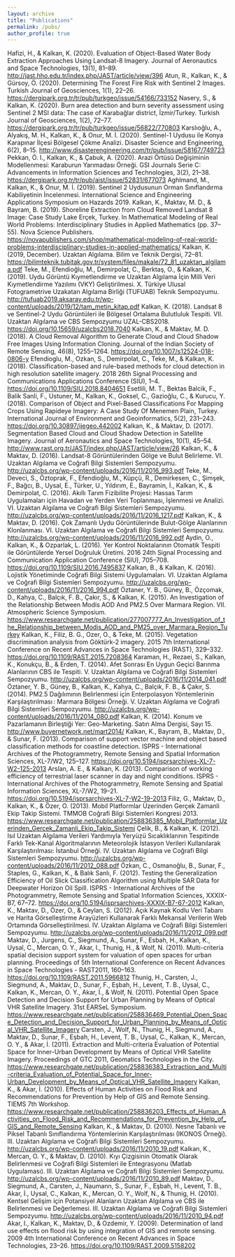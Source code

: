 ```yaml
---
layout: archive
title: "Publications"
permalink: /pubs/
author_profile: true
---
```


Hafizi, H., & Kalkan, K. (2020). Evaluation of Object-Based Water Body Extraction Approaches Using Landsat-8 Imagery. Journal of Aeronautics and Space Technologies, 13(1), 81–89. http://jast.hho.edu.tr/index.php/JAST/article/view/396
Atun, R., Kalkan, K., & Gürsoy, Ö. (2020). Determining The Forest Fire Risk with Sentinel 2 Images. Turkish Journal of Geosciences, 1(1), 22–26. https://dergipark.org.tr/tr/pub/turkgeo/issue/54166/733152
Nasery, S., & Kalkan, K. (2020). Burn area detection and burn severity assessment using Sentinel 2 MSI data: The case of Karabağlar district, İzmir/Turkey. Turkish Journal of Geosciences, 1(2), 72–77. https://dergipark.org.tr/tr/pub/turkgeo/issue/56822/770803
Karslıoğlu, A., Alyakış, M. H., Kalkan, K., & Onur, M. İ. (2020). Sentinel-1 Uydusu ile Konya Karapınar İlçesi Bölgesel Çökme Analizi. Disaster Science and Engineering, 6(2), 8–15. http://www.disasterengineering.com/tr/pub/issue/58167/749723
Pekkan, Ö. I., Kalkan, K., & Çabuk, A. (2020). Arazi Örtüsü Değişiminin Modellenmesi: Karaburun Yarımadası Örneği. GSI Journals Serie C: Advancements in Information Sciences and Technologies, 3(2), 21–38. https://dergipark.org.tr/tr/pub/aist/issue/52831/677073
Aghlmand, M., Kalkan, K., & Onur, M. İ. (2019). Sentinel 2 Uydusunun Orman Sınıflandırma Kabiliyetinin İncelenmesi. International Science and Engineering Applications Symposium on Hazards 2019.
Kalkan, K., Maktav, M. D., & Bayram, B. (2019). Shoreline Extraction from Cloud Removed Landsat 8 Image: Case Study Lake Erçek, Turkey. In Mathematical Modeling of Real World Problems: Interdisciplinary Studies in Applied Mathematics (pp. 37–55). Nova Science Publishers. https://novapublishers.com/shop/mathematical-modeling-of-real-world-problems-interdisciplinary-studies-in-applied-mathematics/
Kalkan, K. (2019, December). Uzaktan Algılama. Bilim ve Teknik Dergisi, 72–81. https://bilimteknik.tubitak.gov.tr/system/files/makale/72_81_uzaktan_algilama.pdf
Teke, M., Efendioğlu, M., Demirpolat, C., Berktaş, O., & Kalkan, K. (2019). Uydu Görüntü Kıymetlendirme ve Uzaktan Algılama İçin Milli Veri Kıymetlendirme Yazılımı (VKY) Geliştirilmesi. X. Türkiye Ulusal Fotogrametrive Uzakatan Algılama Birliği (TUFUAB) Teknik Sempozyumu. http://tufuab2019.aksaray.edu.tr/wp-content/uploads/2019/12/tam_metin_kitap.pdf
Kalkan, K. (2018). Landsat 8 ve Sentinel-2 Uydu Görüntüleri ile Bölgesel Ortalama Bulutluluk Tespiti. VII. Uzaktan Algılama ve CBS Sempozyumu UZAL-CBS2018. https://doi.org/10.15659/uzalcbs2018.7040
Kalkan, K., & Maktav, M. D. (2018). A Cloud Removal Algorithm to Generate Cloud and Cloud Shadow Free Images Using Information Cloning. Journal of the Indian Society of Remote Sensing, 46(8), 1255–1264. https://doi.org/10.1007/s12524-018-0806-y
Efendioglu, M., Ozkan, S., Demirpolat, C., Teke, M., & Kalkan, K. (2018). Classification-based and rule-based methods for cloud detection in high resolution satellite imagery. 2018 26th Signal Processing and Communications Applications Conference (SIU), 1–4. https://doi.org/10.1109/SIU.2018.8404651
Esetlili, M. T., Bektas Balcik, F., Balik Sanli, F., Ustuner, M., Kalkan, K., Goksel, C., Gazioğlu, C., & Kurucu, Y. (2018). Comparison of Object and Pixel-Based Classifications For Mapping Crops Using Rapideye Imagery: A Case Study Of Menemen Plain, Turkey. International Journal of Environment and Geoinformatics, 5(2), 231–243. https://doi.org/10.30897/ijegeo.442002
Kalkan, K., & Maktav, D. (2017). Segmentation Based Cloud and Cloud Shadow Detection in Satellite Imagery. Journal of Aeronautics and Space Technologies, 10(1), 45–54. http://www.rast.org.tr/JAST/index.php/JAST/article/view/26
Kalkan, K., & Maktav, D. (2016). Landsat-8 Görüntülerinden Gölge ve Bulut Belirleme. VI. Uzaktan Algılama ve Coğrafi Bilgi Sistemleri Sempozyumu. http://uzalcbs.org/wp-content/uploads/2016/11/2016_993.pdf
Teke, M., Deveci, S., Öztoprak, F., Efendioğlu, M., Küpçü, R., Demirkesen, C., Şimşek, F., Bağcı, B., Uysal, E., Türker, U., Yıldırım, E., Bayramin, İ., Kalkan, K., & Demirpolat, C. (2016). Akıllı Tarım Fizibilite Projesi: Hassas Tarım Uygulamaları için Havadan ve Yerden Veri Toplanması, İşlenmesi ve Analizi. VI. Uzaktan Algılama ve Coğrafi Bilgi Sistemleri Sempozyumu. http://uzalcbs.org/wp-content/uploads/2016/11/2016_1217.pdf
Kalkan, K., & Maktav, D. (2016). Çok Zamanlı Uydu Görüntülerinde Bulut-Gölge Alanlarının Klonlanması. VI. Uzaktan Algılama ve Coğrafi Bilgi Sistemleri Sempozyumu. http://uzalcbs.org/wp-content/uploads/2016/11/2016_992.pdf
Aydin, O., Kalkan, K., & Ozparlak, L. (2016). Yer Kontrol Noktalarının Otomatik Tespiti ile Görüntülerde Yersel Doğruluk Üretimi. 2016 24th Signal Processing and Communication Application Conference (SIU), 705–708. https://doi.org/10.1109/SIU.2016.7495837
Kalkan, B., & Kalkan, K. (2016). Lojistik Yönetiminde Coğrafi Bilgi Sistemi Uygulamaları. VI. Uzaktan Algılama ve Coğrafi Bilgi Sistemleri Sempozyumu. http://uzalcbs.org/wp-content/uploads/2016/11/2016_994.pdf
Öztaner, Y. B., Güney, B., Özçomak, D., Kahya, C., Balçık, F. B., Çakır, S., & Kalkan, K. (2015). An Investigation of the Relationship Between Modis AOD And PM2.5 Over Marmara Region. VII. Atmospheric Science Symposium. https://www.researchgate.net/publication/277007777_An_Investigation_of_the_Relationship_between_Modis_AOD_and_PM25_over_Marmara_Region_Turkey
Kalkan, K., Filiz, B. G., Ozer, O., & Teke, M. (2015). Vegetation discrimination analysis from Göktürk-2 imagery. 2015 7th International Conference on Recent Advances in Space Technologies (RAST), 329–332. https://doi.org/10.1109/RAST.2015.7208364
Karaman, H., Rezaei, S., Kalkan, K., Konukçu, B., & Erden, T. (2014). Afet Sonrası En Uygun Geçici Barınma Alanlarının CBS ile Tespiti. V. Uzaktan Algılama ve Coğrafi Bilgi Sistemleri Sempozyumu. http://uzalcbs.org/wp-content/uploads/2016/11/2014_041.pdf
Öztaner, Y. B., Güney, B., Kalkan, K., Kahya, C., Balçık, F. B., & Çakır, S. (2014). PM2.5 Dağılımının Belirlenmesi için Enterpolasyon Yöntemlerinin Karşılaştırılması : Marmara Bölgesi Örneği. V. Uzaktan Algılama ve Coğrafi Bilgi Sistemleri Sempozyumu. http://uzalcbs.org/wp-content/uploads/2016/11/2014_080.pdf
Kalkan, K. (2014). Konum ve Pazarlamanın Birleştiği Yer: Geo-Marketing. Satın Alma Dergisi, Sayı 15. http://www.buyernetwork.net/mart2014/
Kalkan, K., Bayram, B., Maktav, D., & Sunar, F. (2013). Comparison of support vector machine and object based classification methods for coastline detection. ISPRS - International Archives of the Photogrammetry, Remote Sensing and Spatial Information Sciences, XL-7/W2, 125–127. https://doi.org/10.5194/isprsarchives-XL-7-W2-125-2013
Arslan, A. E., & Kalkan, K. (2013). Comparison of working efficiency of terrestrial laser scanner in day and night conditions. ISPRS - International Archives of the Photogrammetry, Remote Sensing and Spatial Information Sciences, XL-7/W2, 19–21. https://doi.org/10.5194/isprsarchives-XL-7-W2-19-2013
Filiz, G., Maktav, D., Kalkan, K., & Özer, O. (2013). Mobi̇l Platformlar Üzeri̇nden Gerçek Zamanli Eki̇p Taki̇p Si̇stemi̇. TMMOB Coğrafi Bilgi Sistemleri Kongresi 2013. https://www.researchgate.net/publication/258836385_Mobil_Platformlar_Uzerinden_Gercek_Zamanli_Ekip_Takip_Sistemi
Çelik, B., & Kalkan, K. (2012). Isıl Uzaktan Algılama Verileri Yardımıyla Yeryüzü Sıcaklıklarının Tespitinde Farklı Tek-Kanal Algoritmalarının Meteorolojik İstasyon Verileri Kullanılarak Karşılaştırılması: İstanbul Örneği. IV. Uzaktan Algılama ve Coğrafi Bilgi Sistemleri Sempozyumu. http://uzalcbs.org/wp-content/uploads/2016/11/2012_088.pdf
Özkan, C., Osmanoğlu, B., Sunar, F., Staples, G., Kalkan, K., & Balık Sanlı, F. (2012). Testing the Generalization Efficiency of Oil Slick Classification Algorithm using Multiple SAR Data for Deepwater Horizon Oil Spill. ISPRS - International Archives of the Photogrammetry, Remote Sensing and Spatial Information Sciences, XXXIX-B7, 67–72. https://doi.org/10.5194/isprsarchives-XXXIX-B7-67-2012
Kalkan, K., Maktav, D., Özer, O., & Ceylan, S. (2012). Açık Kaynak Kodlu Veri Tabanı ve Harita Görselleştirme Arayüzleri Kullanarak Farklı Mekansal Verilerin Web Ortamında Görselleştirilmesi. IV. Uzaktan Algılama ve Coğrafi Bilgi Sistemleri Sempozyumu. http://uzalcbs.org/wp-content/uploads/2016/11/2012_099.pdf
Maktav, D., Jurgens, C., Siegmund, A., Sunar, F., Esbah, H., Kalkan, K., Uysal, C., Mercan, O. Y., Akar, I., Thunig, H., & Wolf, N. (2011). Multi-criteria spatial decision support system for valuation of open spaces for urban planning. Proceedings of 5th International Conference on Recent Advances in Space Technologies - RAST2011, 160–163. https://doi.org/10.1109/RAST.2011.5966812
Thunig, H., Carsten, J., Siegmund, A., Maktav, D., Sunar, F., Eşbah, H., Levent, T. B., Uysal, C., Kalkan, K., Mercan, O. Y., Akar, İ., & Wolf, N. (2011). Potential Open Space Detection and Decision Support for Urban Planning by Means of Optical VHR Satellite Imagery. 31st EARSeL Symposium. https://www.researchgate.net/publication/258836469_Potential_Open_Space_Detection_and_Decision_Support_for_Urban_Planning_by_Means_of_Optical_VHR_Satellite_Imagery
Carsten, J., Wolf, N., Thunig, H., Siegmund, A., Maktav, D., Sunar, F., Eşbah, H., Levent, T. B., Uysal, C., Kalkan, K., Mercan, O. Y., & Akar, İ. (2011). Extraction and Multi-criteria Evaluation of Potential Space for Inner-Urban Development by Means of Optical VHR Satellite Imagery. Proceedings of GTC 2011, Geomatics Technologies in the City. https://www.researchgate.net/publication/258836383_Extraction_and_Multi-criteria_Evaluation_of_Potential_Space_for_Inner-Urban_Development_by_Means_of_Optical_VHR_Satellite_Imagery
Kalkan, K., & Akar, İ. (2010). Effects of Human Activities on Flood Risk and Recommendations for Prevention by Help of GIS and Remote Sensing. TIEMS 7th Workshop. https://www.researchgate.net/publication/258836203_Effects_of_Human_Activities_on_Flood_Risk_and_Recommendations_for_Prevention_by_Help_of_GIS_and_Remote_Sensing
Kalkan, K., & Maktav, D. (2010). Nesne Tabanlı ve Piksel Tabanlı Sınıflandırma Yöntemlerinin Karşılaştırılması (IKONOS Örneği). III. Uzaktan Algılama ve Coğrafi Bilgi Sistemleri Sempozyumu. http://uzalcbs.org/wp-content/uploads/2016/11/2010_19.pdf
Kalkan, K., Mercan, O. Y., & Maktav, D. (2010). Kıyı Çizgisinin Otomatik Olarak Belirlenmesi ve Coğrafi Bilgi Sistemleri ile Entegrasyonu (Matlab Uygulaması). III. Uzaktan Algılama ve Coğrafi Bilgi Sistemleri Sempozyumu. http://uzalcbs.org/wp-content/uploads/2016/11/2010_89.pdf
Maktav, D., Siegmund, A., Carsten, J., Naumann, S., Sunar, F., Eşbah, H., Levent, T. B., Akar, İ., Uysal, C., Kalkan, K., Mercan, O. Y., Wolf, N., & Thunig, H. (2010). Kentsel Gelişim için Potansiyel Alanların Uzaktan Algılama ve CBS ile Belirlenmesi ve Değerlemesi. III. Uzaktan Algılama ve Coğrafi Bilgi Sistemleri Sempozyumu. http://uzalcbs.org/wp-content/uploads/2016/11/2010_94.pdf
Akar, I., Kalkan, K., Maktav, D., & Ozdemir, Y. (2009). Determination of land use effects on flood risk by using integration of GIS and remote sensing. 2009 4th International Conference on Recent Advances in Space Technologies, 23–26. https://doi.org/10.1109/RAST.2009.5158202


